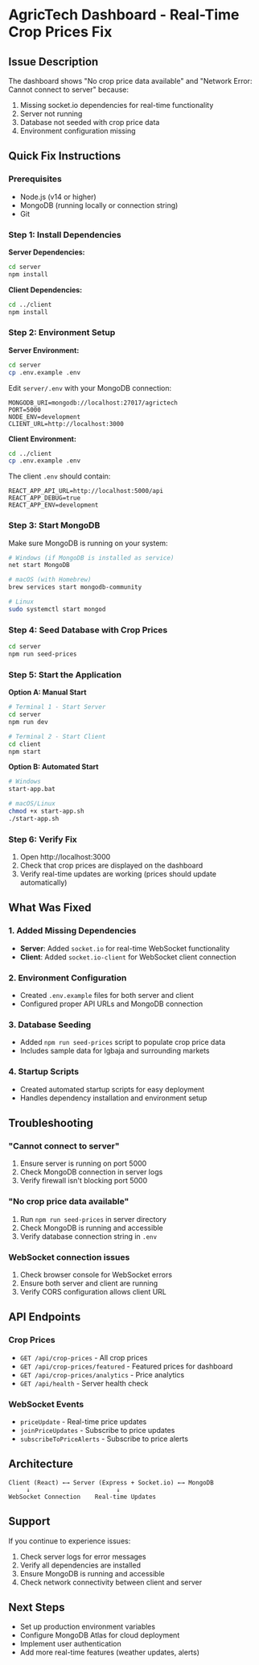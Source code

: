 # AgricTech Dashboard - Real-Time Crop Prices Fix

## Issue Description
The dashboard shows "No crop price data available" and "Network Error: Cannot connect to server" because:
1. Missing socket.io dependencies for real-time functionality
2. Server not running
3. Database not seeded with crop price data
4. Environment configuration missing

## Quick Fix Instructions

### Prerequisites
- Node.js (v14 or higher)
- MongoDB (running locally or connection string)
- Git

### Step 1: Install Dependencies

**Server Dependencies:**
```bash
cd server
npm install
```

**Client Dependencies:**
```bash
cd ../client
npm install
```

### Step 2: Environment Setup

**Server Environment:**
```bash
cd server
cp .env.example .env
```

Edit `server/.env` with your MongoDB connection:
```env
MONGODB_URI=mongodb://localhost:27017/agrictech
PORT=5000
NODE_ENV=development
CLIENT_URL=http://localhost:3000
```

**Client Environment:**
```bash
cd ../client
cp .env.example .env
```

The client `.env` should contain:
```env
REACT_APP_API_URL=http://localhost:5000/api
REACT_APP_DEBUG=true
REACT_APP_ENV=development
```

### Step 3: Start MongoDB
Make sure MongoDB is running on your system:
```bash
# Windows (if MongoDB is installed as service)
net start MongoDB

# macOS (with Homebrew)
brew services start mongodb-community

# Linux
sudo systemctl start mongod
```

### Step 4: Seed Database with Crop Prices
```bash
cd server
npm run seed-prices
```

### Step 5: Start the Application

**Option A: Manual Start**
```bash
# Terminal 1 - Start Server
cd server
npm run dev

# Terminal 2 - Start Client
cd client
npm start
```

**Option B: Automated Start**
```bash
# Windows
start-app.bat

# macOS/Linux
chmod +x start-app.sh
./start-app.sh
```

### Step 6: Verify Fix
1. Open http://localhost:3000
2. Check that crop prices are displayed on the dashboard
3. Verify real-time updates are working (prices should update automatically)

## What Was Fixed

### 1. Added Missing Dependencies
- **Server**: Added `socket.io` for real-time WebSocket functionality
- **Client**: Added `socket.io-client` for WebSocket client connection

### 2. Environment Configuration
- Created `.env.example` files for both server and client
- Configured proper API URLs and MongoDB connection

### 3. Database Seeding
- Added `npm run seed-prices` script to populate crop price data
- Includes sample data for Igbaja and surrounding markets

### 4. Startup Scripts
- Created automated startup scripts for easy deployment
- Handles dependency installation and environment setup

## Troubleshooting

### "Cannot connect to server"
1. Ensure server is running on port 5000
2. Check MongoDB connection in server logs
3. Verify firewall isn't blocking port 5000

### "No crop price data available"
1. Run `npm run seed-prices` in server directory
2. Check MongoDB is running and accessible
3. Verify database connection string in `.env`

### WebSocket connection issues
1. Check browser console for WebSocket errors
2. Ensure both server and client are running
3. Verify CORS configuration allows client URL

## API Endpoints

### Crop Prices
- `GET /api/crop-prices` - All crop prices
- `GET /api/crop-prices/featured` - Featured prices for dashboard
- `GET /api/crop-prices/analytics` - Price analytics
- `GET /api/health` - Server health check

### WebSocket Events
- `priceUpdate` - Real-time price updates
- `joinPriceUpdates` - Subscribe to price updates
- `subscribeToPriceAlerts` - Subscribe to price alerts

## Architecture

```
Client (React) ←→ Server (Express + Socket.io) ←→ MongoDB
     ↓                        ↓
WebSocket Connection    Real-time Updates
```

## Support
If you continue to experience issues:
1. Check server logs for error messages
2. Verify all dependencies are installed
3. Ensure MongoDB is running and accessible
4. Check network connectivity between client and server

## Next Steps
- Set up production environment variables
- Configure MongoDB Atlas for cloud deployment
- Implement user authentication
- Add more real-time features (weather updates, alerts)
